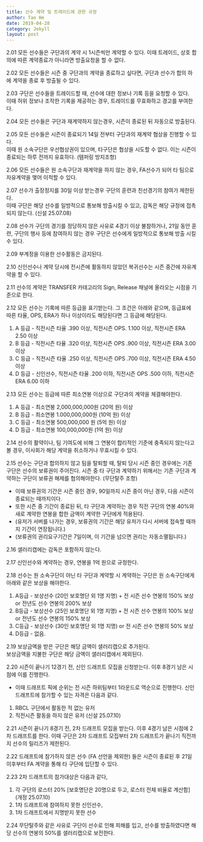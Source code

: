 ```yaml
---
title: 선수 계약 및 트레이드에 관한 규정
author: Tao He
date: 2019-04-28
category: Jekyll
layout: post
---
```


2.01 모든 선수들은 구단과의 계약 시 1시즌씩만 계약할 수 있다. 이때 트레이드, 상호 합의에 따른 계약종료가 아니라면 방출요청을 할 수 없다. 

2.02 모든 선수들은 시즌 중 구단과의 계약을 종료하고 싶다면, 구단과 선수가 합의 하에 계약을 종료 후 방출될 수 있다. 


2.03 구단은 선수들을 트레이드할 때, 선수에 대한 정보나 기록 등을 요청할 수 있다. <br>
이때 허위 정보나 조작한 기록을 제공하는 경우, 트레이드를 무효화하고 경고를 부여한다. 

2.04 모든 선수들은 구단과 재계약하지 않는경우, 시즌이 종료된 뒤 자동으로 방출된다.

2.05 모든 선수들은 시즌이 종료되기 14일 전부터 구단과의 재계약 협상을 진행할 수 있다. <br>
이때 원 소속구단은 우선협상권이 있으며, 타구단은 협상을 시도할 수 없다. 이는 시즌이 종료되는 하루 전까지 유효하다. (탬퍼링 방지조항) 

2.06 모든 선수들은 원 소속구단과 재계약을 하지 않는 경우, FA선수가 되어 타 팀으로 자유계약을 맺어 이적할 수 있다.

2.07 선수가 출장정지를 30일 이상 받는경우 구단의 훈련과 친선경기의 참여가 제한된다. <br>
이때 구단은 해당 선수를 일방적으로 통보해 방출시킬 수 있고, 감독은 해당 규정에 접촉되지 않는다. (신설 25.07.08) 

2.08 선수가 구단의 경기를 정당하지 않은 사유로 4경기 이상 불참하거나, 21일 동안 훈련, 구단의 행사 등에 참여하지 않는 경우 구단은 선수에게 일방적으로 통보해 방출 시킬 수 있다. 

2.09 부계정을 이용한 선수활동은 금지된다.

2.10 신인선수나 계약 당시에 전시즌에 활동하지 않았던 복귀선수는 시즌 중간에 자유계약을 할 수 있다.

2.11 선수의 계약은 TRANSFER 카테고리의 Sign, Release 채널에 올라오는 시점을 기준으로 한다.

2.12 모든 선수는 기록에 따른 등급을 표기받는다. 그 조건은 아래와 같으며, 등급표에 따른 타율, OPS, ERA가 하나 이상이라도 해당된다면 그 등급에 해당된다.
1. A 등급 - 직전시즌 타율 .390 이상, 직전시즌 OPS. 1.100 이상, 직전시즌 ERA 2.50 이상
2. B 등급 - 직전시즌 타율 .320 이상, 직전시즌 OPS .900 이상, 직전시즌 ERA 3.00 이상
3. C 등급 - 직전시즌 타율 .250 이상, 직전시즌 OPS .700 이상, 직전시즌 ERA 4.50 이상
4. D 등급 - 신인선수, 직전시즌 타율 .200 이하, 직전시즌 OPS .500 이하, 직전시즌 ERA 6.00 이하

2.13 모든 선수는 등급에 따른 최소연봉 이상으로 구단과의 계약을 체결해야한다.
1. A 등급 - 최소연봉 2,000,000,000원 (20억 원) 이상
2. B 등급 - 최소연봉 1.000,000,000원 (10억 원) 이상
3. C 등급 - 최소연봉 500,000,000 원 (5억 원) 이상
4. D 등급 - 최소연봉 100,000,000원 (1억 원) 이상

2.14 선수의 활약이나, 팀 기여도에 비해 그 연봉이 합리적인 기준에 충족되지 않는다고 볼 경우, 이사회가 해당 계약을 취소하거나 무효시킬 수 있다.

2.15 선수는 구단과 합의하지 않고 팀을 탈퇴할 때, 탈퇴 당시 시즌 중인 경우에는 기존 구단은 선수의 보류권이 주어진다. 시즌 중 타 구단과 계약하기 위해서는 기존 구단과 계약하는 구단이 보류권 해제를 협의해야한다. (무단탈주 조항)
+ 이때 보류권의 기간은 시즌 중인 경우, 90일까지 시즌 중이 아닌 경우, 다음 시즌이 종료되는 때까지이다.
+ 또한 시즌 중 기간이 종료된 뒤, 타 구단과 계약하는 경우 직전 구단의 연봉 40%와 새로 계약한 연봉을 합한 금액이 계약한 구단에게 적용된다.
+ (유저가 서버를 나가는 경우, 보류권의 기간은 해당 유저가 다시 서버에 접속할 때까지 기간이 연장됩니다.)
+ (보류권의 권리요구기간은 7일이며, 이 기간을 넘으면 권리는 자동소멸됩니다.)

2.16 샐러리캡에는 감독은 포함하지 않는다.

2.17 신인선수와 계약하는 경우, 연봉을 1억 원으로 규정한다.

2.18 선수는 원 소속구단이 아닌 타 구단과 계약할 시 계약하는 구단은 원 소속구단에게 아래와 같은 보상을 해야한다.
1. A등급 - 보상선수 (20인 보호명단 외 1명 지명) + 전 시즌 선수 연봉의 150% 보상 or 전년도 선수 연봉의 200% 보상
2. B등급 - 보상선수 (25인 보호명단 외 1명 지명) + 전 시즌 선수 연봉의 100% 보상 or 전년도 선수 연봉의 150% 보상
3. C등급 - 보상선수 (30인 보호명단 외 1명 지명) or 전 시즌 선수 연봉의 50% 보상
4. D등급 - 없음.

2.19 보상금액을 받은 구단은 해당 금액이 샐러리캡으로 추가된다. <br> 
보상금액을 지불한 구단은 해당 금액이 샐러리캡에서 제외된다. 

2.20 시즌이 끝나기 12경기 전, 신인 드래프트 모집을 신청받는다. 이후 8경기 남은 시점에 이를 진행한다.
+ 이때 드래프트 픽에 순위는 전 시즌 하위팀부터 1라운드로 역순으로 진행한다. 신인드래프트에 참가할 수 있는 자격은 다음과 같다.
1. RBCL 구단에서 활동한 적 없는 유저
2. 직전시즌 활동을 하지 않은 유저 (신설 25.07.10)

2.21 시즌이 끝나기 8경기 전, 2차 드래프트 모집을 받는다. 이후 4경기 남은 시점에 2차 드래프트를 한다. 이때 구단은 2차 드래프트 모집부터 2차 드래프트가 끝나기 직전까지 선수의 릴리즈가 제한된다.

2.22 드래프트에 참가하지 않은 선수 (FA 선언을 제외한) 들은 시즌이 종료된 후 21일 이후부터 FA 계약을 통해 타 구단에 입단할 수 있다.

2.23 2차 드래프트의 참가대상은 다음과 같다,
1. 각 구단의 로스터 20%  [보호명단은 20명으로 두고, 로스터 전체 비율로 계산함] (개정 25.07.10)
2. 1차 드래프트에 참여하지 못한 신인선수,
3. 1차 드래프트에서 지명받지 못한 선수

2.24 무단탈주와 같은 사유로 구단이 선수로 인해 피해를 입고, 선수를 방출하였다면 해당 선수의 연봉의 50%를 샐러리캡으로 보전한다. 
